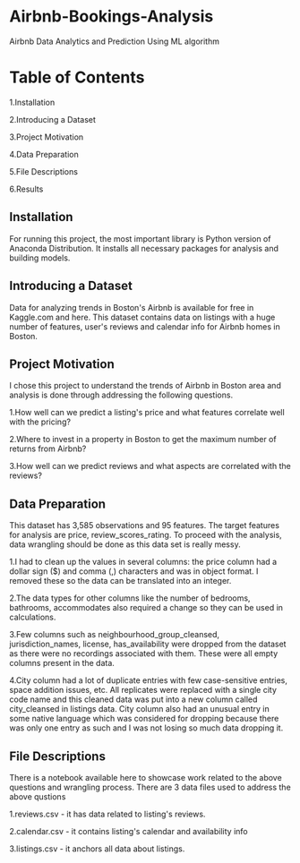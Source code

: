 # Airbnb-Bookings-Analysis
Airbnb Data Analytics and Prediction Using ML algorithm 
# Table of Contents
1.Installation

2.Introducing a Dataset

3.Project Motivation

4.Data Preparation

5.File Descriptions

6.Results


## Installation
For running this project, the most important library is Python version of Anaconda Distribution. It installs all necessary packages for analysis and building models.

## Introducing a Dataset
Data for analyzing trends in Boston's Airbnb is available for free in Kaggle.com and here. This dataset contains data on listings with a huge number of features, user's reviews and calendar info for Airbnb homes in Boston.
## Project Motivation

I chose this project to understand the trends of Airbnb in Boston area and analysis is done through addressing the following questions.

1.How well can we predict a listing's price and what features correlate well with the pricing?

2.Where to invest in a property in Boston to get the maximum number of returns from Airbnb?

3.How well can we predict reviews and what aspects are correlated with the reviews?

## Data Preparation

This dataset has 3,585 observations and 95 features. The target features for analysis are price, review_scores_rating. To proceed with the analysis, data wrangling should be done as this data set is really messy.

1.I had to clean up the values in several columns: the price column had a dollar sign ($) and comma (,) characters and was in object format. I removed these so the data can be translated into an integer.

2.The data types for other columns like the number of bedrooms, bathrooms, accommodates also required a change so they can be used in calculations.

3.Few columns such as neighbourhood_group_cleansed, jurisdiction_names, license, has_availability were dropped from the dataset as there were no recordings associated with them. These were all empty columns present in the data.

4.City column had a lot of duplicate entries with few case-sensitive entries, space addition issues, etc. All replicates were replaced with a single city code name and this cleaned data was put into a new column called city_cleansed in listings data. City column also had an unusual entry in some native language which was considered for dropping because there was only one entry as such and I was not losing so much data dropping it.

## File Descriptions
There is a notebook available here to showcase work related to the above questions and wrangling process. There are 3 data files used to address the above qustions

1.reviews.csv - it has data related to listing's reviews.

2.calendar.csv - it contains listing's calendar and availability info

3.listings.csv - it anchors all data about listings.


